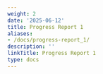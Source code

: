 ```yaml
---
weight: 2
date: '2025-06-12'
title: Progress Report 1
aliases:
- /docs/progress-report_1/
description: ''
linkTitle: Progress Report 1
type: docs
---
```


